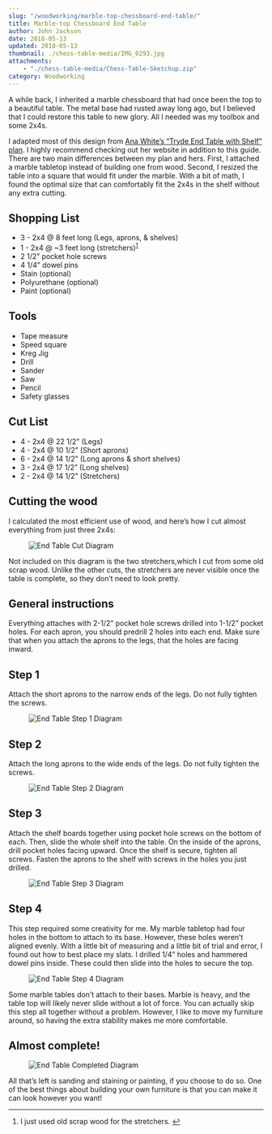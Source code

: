 ```yaml
---
slug: "/woodworking/marble-top-chessboard-end-table/"
title: Marble-top Chessboard End Table
author: John Jackson
date: 2018-05-13
updated: 2018-05-13
thumbnail: ./chess-table-media/IMG_0293.jpg
attachments:
    - "./chess-table-media/Chess-Table-Sketchup.zip"
category: Woodworking
---
```


A while back, I inherited a marble chessboard that had once been the top to a beautiful table. The metal base had rusted away long ago, but I believed that I could restore this table to new glory. All I needed was my toolbox and some 2x4s.

I adapted most of this design from [Ana White’s “Tryde End Table with Shelf” plan](http://www.ana-white.com/2013/10/plans/tryde-end-table-shelf-updated-pocket-hole-plans). I highly recommend checking out her website in addition to this guide. There are two main differences between my plan and hers. First, I attached a marble tabletop instead of building one from wood. Second, I resized the table into a square that would fit under the marble. With a bit of math, I found the optimal size that can comfortably fit the 2x4s in the shelf without any extra cutting.

## Shopping List

-   3 - 2x4 @ 8 feet long (Legs, aprons, &amp; shelves)
-   1 - 2x4 @ ~3 feet long (stretchers)<sup><a id="ffn1" class="footnote" href="#fn1">1</a></sup>
-   2 1/2” pocket hole screws
-   4 1/4” dowel pins
-   Stain (optional)
-   Polyurethane (optional)
-   Paint (optional)

## Tools

-   Tape measure
-   Speed square
-   Kreg Jig
-   Drill
-   Sander
-   Saw
-   Pencil
-   Safety glasses

## Cut List

-   4 - 2x4 @ 22 1/2” (Legs)
-   4 - 2x4 @ 10 1/2” (Short aprons)
-   6 - 2x4 @ 14 1/2” (Long aprons &amp; short shelves)
-   3 - 2x4 @ 17 1/2” (Long shelves)
-   2 - 2x4 @ 14 1/2” (Stretchers)

## Cutting the wood

I calculated the most efficient use of wood, and here’s how I cut almost everything from just three 2x4s:

<figure class="wp-block-image alignwide">
    <img src="./chess-table-media/6.png" alt="End Table Cut Diagram"/>
</figure>

Not included on this diagram is the two stretchers,which I cut from some old scrap wood. Unlike the other cuts, the stretchers are never visible once the table is complete, so they don’t need to look pretty.

## General instructions

Everything attaches with 2-1/2” pocket hole screws drilled into 1-1/2” pocket holes. For each apron, you should predrill 2 holes into each end. Make sure that when you attach the aprons to the legs, that the holes are facing inward.

## Step 1

Attach the short aprons to the narrow ends of the legs. Do not fully tighten the screws.

<figure class="aligncenter">
    <img src="./chess-table-media/1.png" alt="End Table Step 1 Diagram" />
</figure>

## Step 2

Attach the long aprons to the wide ends of the legs. Do not fully tighten the screws.

<figure class="aligncenter">
    <img src="./chess-table-media/2.png" alt="End Table Step 2 Diagram"/>
</figure>

## Step 3

Attach the shelf boards together using pocket hole screws on the bottom of each. Then, slide the whole shelf into the table. On the inside of the aprons, drill pocket holes facing upward. Once the shelf is secure, tighten all screws. Fasten the aprons to the shelf with screws in the holes you just drilled.

<figure class="aligncenter">
    <img src="./chess-table-media/3.png" alt="End Table Step 3 Diagram"/>
</figure>

## Step 4

This step required some creativity for me. My marble tabletop had four holes in the bottom to attach to its base. However, these holes weren’t aligned evenly. With a little bit of measuring and a little bit of trial and error, I found out how to best place my slats. I drilled 1/4” holes and hammered dowel pins inside. These could then slide into the holes to secure the top.

<figure class="aligncenter">
    <img src="./chess-table-media/4.png" alt="End Table Step 4 Diagram"/>
</figure>

Some marble tables don’t attach to their bases. Marble is heavy, and the table top will likely never slide without a lot of force. You can actually skip this step all together without a problem. However, I like to move my furniture around, so having the extra stability makes me more comfortable.

## Almost complete!

<figure class="aligncenter">
    <img src="./chess-table-media/5.png" alt="End Table Completed Diagram"/>
</figure>

All that’s left is sanding and staining or painting, if you choose to do so. One of the best things about building your own furniture is that you can make it can look however you want!

---

<ol><li id="fn1">I just used old scrap wood for the stretchers. <a href="#ffn1">↩︎</a></li></ol>
